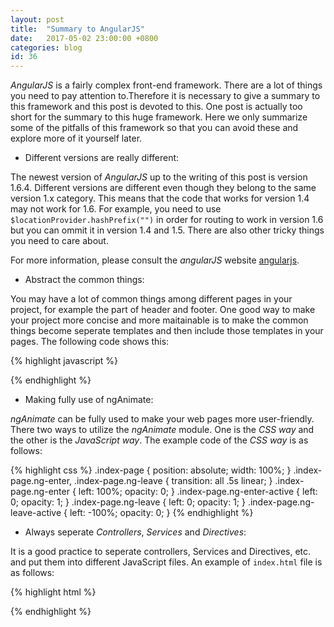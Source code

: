 ```yaml
---
layout: post
title:  "Summary to AngularJS"
date:   2017-05-02 23:00:00 +0800
categories: blog
id: 36
---
```

*AngularJS* is a fairly complex front-end framework. There are a lot of things you need to pay attention to.Therefore it is necessary to give a summary to this framework and this post is devoted to this. One post is actually too short for the summary to this huge framework. Here we only summarize some of the pitfalls of this framework so that you can avoid these and explore more of it yourself later.

* Different versions are really different:

The newest version of *AngularJS* up to the writing of this post is version 1.6.4. Different versions are different even though they belong to the same version 1.x category. This means that the code that works for version 1.4 may not work for 1.6.  For example, you need to use `$locationProvider.hashPrefix("")` in order for routing to work in version 1.6 but you can ommit it in version 1.4 and 1.5. There are also other tricky things you need to care about. 

For more information, please consult the *angularJS* website [angularjs][angularjs].

* Abstract the common things:

You may have a lot of common things among different pages in your project, for example the part of header and footer. One good way to make your project more concise and more maitainable is to make the common things become seperate templates and then include those templates in your pages. The following code shows this:

{% highlight javascript %}
<div ng-include="'tpl/header.html'"></div>
<div ng-include="'tpl/footer.html'"></div>
{% endhighlight %}

* Making fully use of ngAnimate:

*ngAnimate* can be fully used to make your web pages more user-friendly. There two ways to utilize the *ngAnimate* module. One is the *CSS way* and the other is the *JavaScript way*. The example code of the *CSS way* is as follows:

{% highlight css %}
.index-page {
  position: absolute;
  width: 100%;
}
.index-page.ng-enter,
.index-page.ng-leave {
  transition: all .5s linear;
}
.index-page.ng-enter {
  left: 100%;
  opacity: 0;
}
.index-page.ng-enter-active {
  left: 0;
  opacity: 1;
}
.index-page.ng-leave {
  left: 0;
  opacity: 1;
}
.index-page.ng-leave-active {
  left: -100%;
  opacity: 0;
}
{% endhighlight %}

* Always seperate *Controllers*, *Services* and *Directives*:

It is a good practice to seperate controllers, Services and Directives, etc. and put them into different JavaScript files. An example of `index.html` file is as follows:

{% highlight html %}
<script src="js/app.js"></script>
<script src="js/directive.js"></script>
<script src="js/service.js"></script>
<script src="js/controller.js"></script>
{% endhighlight %}

[angularjs]: https://angularjs.org/
